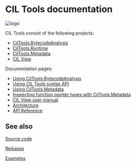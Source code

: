 # CIL Tools documentation

![logo](../images/IL.png)

CIL Tools consist of the following projects:

- [CilTools.BytecodeAnalysis](https://www.nuget.org/packages/CilTools.BytecodeAnalysis/)
- [CilTools.Runtime](https://www.nuget.org/packages/CilTools.Runtime/)
- [CilTools.Metadata](https://www.nuget.org/packages/CilTools.Metadata/)
- [CIL View](https://github.com/MSDN-WhiteKnight/CilTools/tree/master/CilView)

Documentation pages:

- [Using CilTools.BytecodeAnalysis](using-bytecode-analysis.md)
- [Using CIL Tools syntax API](using-syntax-api.md)
- [Using CilTools.Metadata](using-ciltools-metadata.md)
- [Inspecting function pointer types with CilTools.Metadata](inspect-function-pointers.md)
- [CIL View user manual](cilview-manual.md)
- [Architecture](architecture.md)
- [API Reference](../api/index.md)

## See also

[Source code](https://github.com/MSDN-WhiteKnight/CilTools)

[Releases](https://github.com/MSDN-WhiteKnight/CilTools/releases)

[Examples](https://github.com/MSDN-WhiteKnight/CilTools/tree/master/Examples)
